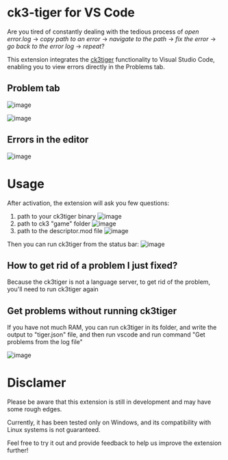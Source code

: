 # ck3-tiger for VS Code


Are you tired of constantly dealing with the tedious process of *open error.log* -> *copy path to an error* -> *navigate to the path* -> *fix the error* -> *go back to the error log* -> *repeat*?

This extension integrates the [ck3tiger](https://github.com/amtep/ck3-tiger) functionality to Visual Studio Code, enabling you to view errors directly in the Problems tab. 

## Problem tab

![image](https://github.com/unLomTrois/ck3tiger-for-vscode/assets/51882489/06983d62-0120-4f7d-ac4b-c69a85faa6bf)

![image](https://github.com/unLomTrois/ck3tiger-for-vscode/assets/51882489/23ed95c8-2769-4565-85b6-af133ee9e5e9)

## Errors in the editor

![image](https://github.com/unLomTrois/ck3tiger-for-vscode/assets/51882489/34c798a7-db9b-4f75-b3bd-70ca5db5b561)

# Usage

After activation, the extension will ask you few questions:
1. path to your ck3tiger binary
![image](https://github.com/unLomTrois/ck3tiger-for-vscode/assets/51882489/59e4c154-3b01-4429-847a-898e6b31b15d)
2. path to ck3 "game" folder
![image](https://github.com/unLomTrois/ck3tiger-for-vscode/assets/51882489/050e4fc2-e926-435b-b296-3cec278b251f)
3. path to the descriptor.mod file
![image](https://github.com/unLomTrois/ck3tiger-for-vscode/assets/51882489/310a9c18-28a4-4a7a-949c-aff251462f6c)

Then you can run ck3tiger from the status bar:
![image](https://github.com/unLomTrois/ck3tiger-for-vscode/assets/51882489/2005423e-27bd-4835-9aaf-4a929ca45eb8)

## How to get rid of a problem I just fixed?

Because the ck3tiger is not a language server, to get rid of the problem, you'll need to run ck3tiger again

## Get problems without running ck3tiger

If you have not much RAM, you can run ck3tiger in its folder, and write the output to "tiger.json" file, and then run vscode and run command "Get problems from the log file"

![image](https://github.com/unLomTrois/ck3tiger-for-vscode/assets/51882489/94642c2d-dd06-4796-b824-569aa109db79)

# Disclamer

Please be aware that this extension is still in development and may have some rough edges.

Currently, it has been tested only on Windows, and its compatibility with Linux systems is not guaranteed.

Feel free to try it out and provide feedback to help us improve the extension further!
